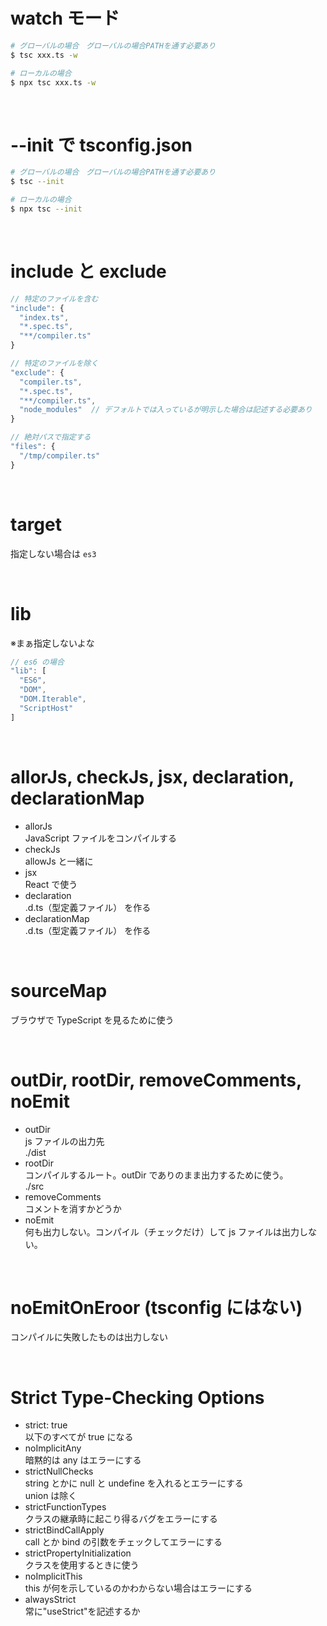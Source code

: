 # watch モード

```zsh
# グローバルの場合　グローバルの場合PATHを通す必要あり
$ tsc xxx.ts -w

# ローカルの場合
$ npx tsc xxx.ts -w
```

<br />

# --init で tsconfig.json

```zsh
# グローバルの場合　グローバルの場合PATHを通す必要あり
$ tsc --init

# ローカルの場合
$ npx tsc --init
```

<br />

# include と exclude

```js
// 特定のファイルを含む
"include": {
  "index.ts",
  "*.spec.ts",
  "**/compiler.ts"
}

// 特定のファイルを除く
"exclude": {
  "compiler.ts",
  "*.spec.ts",
  "**/compiler.ts",
  "node_modules"  // デフォルトでは入っているが明示した場合は記述する必要あり
}

// 絶対パスで指定する
"files": {
  "/tmp/compiler.ts"
}
```

<br />

# target

指定しない場合は `es3`

<br />

# lib

※まぁ指定しないよな

```js
// es6 の場合
"lib": [
  "ES6",
  "DOM",
  "DOM.Iterable",
  "ScriptHost"
]
```

<br />

# allorJs, checkJs, jsx, declaration, declarationMap

- allorJs  
  JavaScript ファイルをコンパイルする
- checkJs  
  allowJs と一緒に
- jsx  
  React で使う
- declaration  
  .d.ts（型定義ファイル） を作る
- declarationMap  
  .d.ts（型定義ファイル） を作る

<br />

# sourceMap

ブラウザで TypeScript を見るために使う

<br />

# outDir, rootDir, removeComments, noEmit

- outDir  
  js ファイルの出力先  
  ./dist
- rootDir  
  コンパイルするルート。outDir でありのまま出力するために使う。  
  ./src
- removeComments  
  コメントを消すかどうか
- noEmit  
  何も出力しない。コンパイル（チェックだけ）して js ファイルは出力しない。

<br />

# noEmitOnEroor (tsconfig にはない)

コンパイルに失敗したものは出力しない

<br />

# Strict Type-Checking Options

- strict: true  
  以下のすべてが true になる
- noImplicitAny  
  暗黙的は any はエラーにする
- strictNullChecks  
  string とかに null と undefine を入れるとエラーにする  
  union は除く
- strictFunctionTypes  
  クラスの継承時に起こり得るバグをエラーにする
- strictBindCallApply  
  call とか bind の引数をチェックしてエラーにする
- strictPropertyInitialization  
  クラスを使用するときに使う
- noImplicitThis  
  this が何を示しているのかわからない場合はエラーにする
- alwaysStrict  
  常に"useStrict"を記述するか
